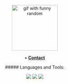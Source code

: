 <div align="center">
<img height="150" src="https://i.imgur.com/1INYrlX.gif" alt="gif with funny random" />
</div>

<p align="center">
•
<b><a href="https://www.linkedin.com/in/leonardo-carvalho-0988471b3/"> Contact</a></b>
</p>

 <div align="center">
    ##### Languages and Tools:
 </div>

 <p align="center">
 

 <img src="https://img.shields.io/badge/typescript%20-%23007ACC.svg?&style=for-the-badge&logo=typescript&logoColor=white"/>
 <img src="https://img.shields.io/badge/lua-%232C2D72.svg?&style=for-the-badge&logo=lua&logoColor=white"/>
 <img src="https://img.shields.io/badge/go-%2300ADD8.svg?&style=for-the-badge&logo=go&logoColor=white" />

</p>
